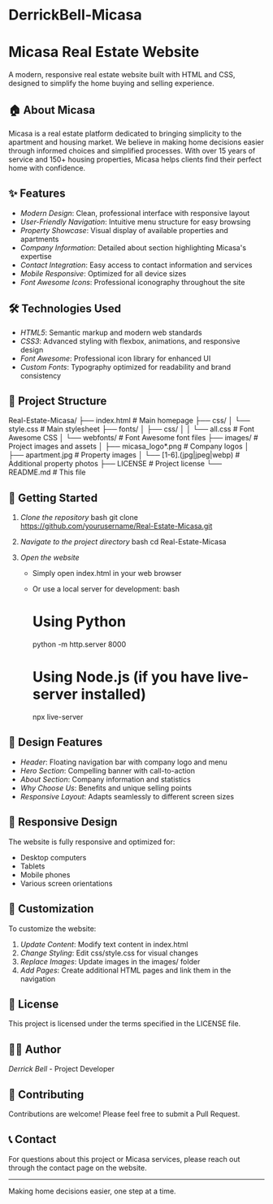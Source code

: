 # DerrickBell-Micasa
# Micasa Real Estate Website

A modern, responsive real estate website built with HTML and CSS, designed to simplify the home buying and selling experience.

## 🏠 About Micasa

Micasa is a real estate platform dedicated to bringing simplicity to the apartment and housing market. We believe in making home decisions easier through informed choices and simplified processes. With over 15 years of service and 150+ housing properties, Micasa helps clients find their perfect home with confidence.

## ✨ Features

- *Modern Design*: Clean, professional interface with responsive layout
- *User-Friendly Navigation*: Intuitive menu structure for easy browsing
- *Property Showcase*: Visual display of available properties and apartments
- *Company Information*: Detailed about section highlighting Micasa's expertise
- *Contact Integration*: Easy access to contact information and services
- *Mobile Responsive*: Optimized for all device sizes
- *Font Awesome Icons*: Professional iconography throughout the site

## 🛠 Technologies Used

- *HTML5*: Semantic markup and modern web standards
- *CSS3*: Advanced styling with flexbox, animations, and responsive design
- *Font Awesome*: Professional icon library for enhanced UI
- *Custom Fonts*: Typography optimized for readability and brand consistency

## 📁 Project Structure


Real-Estate-Micasa/
├── index.html              # Main homepage
├── css/
│   └── style.css           # Main stylesheet
├── fonts/
│   ├── css/
│   │   └── all.css         # Font Awesome CSS
│   └── webfonts/           # Font Awesome font files
├── images/                 # Project images and assets
│   ├── micasa_logo*.png    # Company logos
│   ├── apartment.jpg       # Property images
│   └── [1-6].(jpg|jpeg|webp) # Additional property photos
├── LICENSE                 # Project license
└── README.md              # This file


## 🚀 Getting Started

1. *Clone the repository*
   bash
   git clone https://github.com/yourusername/Real-Estate-Micasa.git
   

2. *Navigate to the project directory*
   bash
   cd Real-Estate-Micasa
   

3. *Open the website*
   - Simply open index.html in your web browser
   - Or use a local server for development:
     bash
     # Using Python
     python -m http.server 8000
     
     # Using Node.js (if you have live-server installed)
     npx live-server
     

## 🎨 Design Features

- *Header*: Floating navigation bar with company logo and menu
- *Hero Section*: Compelling banner with call-to-action
- *About Section*: Company information and statistics
- *Why Choose Us*: Benefits and unique selling points
- *Responsive Layout*: Adapts seamlessly to different screen sizes

## 📱 Responsive Design

The website is fully responsive and optimized for:
- Desktop computers
- Tablets
- Mobile phones
- Various screen orientations

## 🔧 Customization

To customize the website:

1. *Update Content*: Modify text content in index.html
2. *Change Styling*: Edit css/style.css for visual changes
3. *Replace Images*: Update images in the images/ folder
4. *Add Pages*: Create additional HTML pages and link them in the navigation

## 📄 License

This project is licensed under the terms specified in the LICENSE file.

## 👨‍💻 Author

*Derrick Bell* - Project Developer

## 🤝 Contributing

Contributions are welcome! Please feel free to submit a Pull Request.

## 📞 Contact

For questions about this project or Micasa services, please reach out through the contact page on the website.

---

Making home decisions easier, one step at a time.
